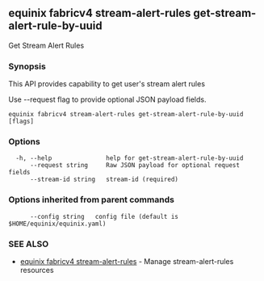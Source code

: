 ## equinix fabricv4 stream-alert-rules get-stream-alert-rule-by-uuid

Get Stream Alert Rules

### Synopsis

This API provides capability to get user's stream alert rules

Use --request flag to provide optional JSON payload fields.

```
equinix fabricv4 stream-alert-rules get-stream-alert-rule-by-uuid [flags]
```

### Options

```
  -h, --help               help for get-stream-alert-rule-by-uuid
      --request string     Raw JSON payload for optional request fields
      --stream-id string   stream-id (required)
```

### Options inherited from parent commands

```
      --config string   config file (default is $HOME/equinix/equinix.yaml)
```

### SEE ALSO

* [equinix fabricv4 stream-alert-rules](equinix_fabricv4_stream-alert-rules.md)	 - Manage stream-alert-rules resources

